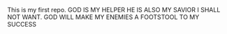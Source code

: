 This is my first repo. GOD IS MY HELPER
HE IS ALSO MY SAVIOR
I SHALL NOT WANT. GOD WILL MAKE MY ENEMIES A FOOTSTOOL TO MY SUCCESS